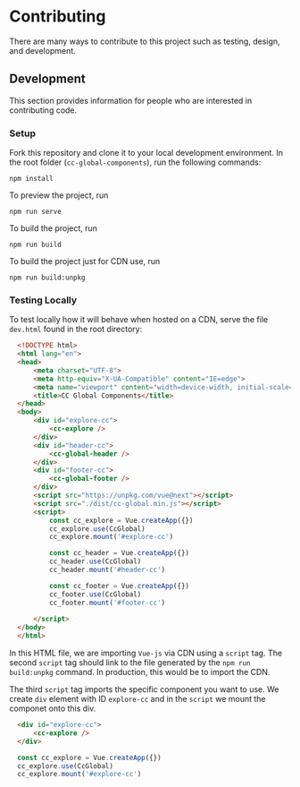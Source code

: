 # Contributing
There are many ways to contribute to this project such as testing, design, and development.

## Development
This section provides information for people who are interested in contributing code.

### Setup
Fork this repository and clone it to your local development environment. 
In the root folder (`cc-global-components`), run the following commands:
```npm
npm install
```
To preview the project, run
```npm
npm run serve
```
To build the project, run
```npm
npm run build
```
To build the project just for CDN use, run
```npm
npm run build:unpkg
```

### Testing Locally
To test locally how it will behave when hosted on a CDN, serve the file `dev.html` found in the root directory: 
  ```html
    <!DOCTYPE html>
    <html lang="en">
    <head>
        <meta charset="UTF-8">
        <meta http-equiv="X-UA-Compatible" content="IE=edge">
        <meta name="viewport" content="width=device-width, initial-scale=1.0">
        <title>CC Global Components</title>
    </head>
    <body>
        <div id="explore-cc">
            <cc-explore />
        </div>
        <div id="header-cc">
            <cc-global-header />
        </div>
        <div id="footer-cc">
            <cc-global-footer />
        </div>
        <script src="https://unpkg.com/vue@next"></script>
        <script src="./dist/cc-global.min.js"></script>
        <script>
            const cc_explore = Vue.createApp({})
            cc_explore.use(CcGlobal)
            cc_explore.mount('#explore-cc')

            const cc_header = Vue.createApp({})
            cc_header.use(CcGlobal)
            cc_header.mount('#header-cc')

            const cc_footer = Vue.createApp({})
            cc_footer.use(CcGlobal)
            cc_footer.mount('#footer-cc')
            
        </script>
    </body>
    </html>
  ```
  In this HTML file, we are importing `Vue-js` via CDN using a `script` tag. 
  The second `script` tag should link to the file generated by the `npm run build:unpkg` command. In production, this would be to import the CDN.

  The third `script` tag imports the specific component you want to use. We create `div` element with ID `explore-cc` and in the `script` we mount the componet onto this div.
  ```html
    <div id="explore-cc">
        <cc-explore />
    </div>
  ```
  ```js
    const cc_explore = Vue.createApp({})
    cc_explore.use(CcGlobal)
    cc_explore.mount('#explore-cc')
  ```